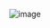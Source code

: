 ![image](https://github.com/mhmumer/Salary-Prediction-Simple-Linear-Regression-ML/assets/74130137/d3568354-ef36-4af4-99ab-3bcc19953377)
